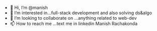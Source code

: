 - 👋 Hi, I’m @manish
- 👀 I’m interested in...full-stack development and also solving ds&algo
- 💞️ I’m looking to collaborate on ...anything related to web-dev
- 📫 How to reach me ...text me in linkedin Manish Rachakonda
